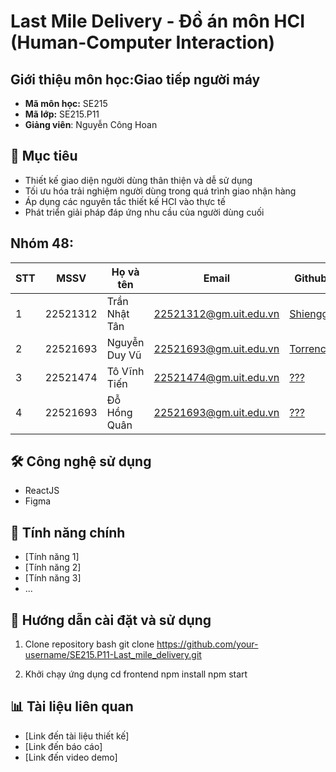 # Last Mile Delivery - Đồ án môn HCI (Human-Computer Interaction)

## Giới thiệu môn học:Giao tiếp người máy
* **Mã môn học:** SE215
* **Mã lớp:** SE215.P11
* **Giảng viên**: Nguyễn Công Hoan

## 🎯 Mục tiêu
- Thiết kế giao diện người dùng thân thiện và dễ sử dụng
- Tối ưu hóa trải nghiệm người dùng trong quá trình giao nhận hàng
- Áp dụng các nguyên tắc thiết kế HCI vào thực tế
- Phát triển giải pháp đáp ứng nhu cầu của người dùng cuối

## Nhóm 48:
|**STT**|**MSSV**|     **Họ và tên**   |       **Email**      |  **Github** |
|-------|--------|---------------------|----------------------|-------------|
|   1   |22521312|    Trần Nhật Tân    |22521312@gm.uit.edu.vn|[Shiengg](https://github.com/Shiengg) |
|   2   |22521693|    Nguyễn Duy Vũ    |22521693@gm.uit.edu.vn|[Torrence](https://github.com/LilRaynee) |
|   3   |22521474|    Tô Vĩnh Tiến     |22521474@gm.uit.edu.vn|[???](https://github.com/#) |
|   4   |22521693|    Đỗ Hồng Quân     |22521693@gm.uit.edu.vn|[???](https://github.com/#) |


## 🛠 Công nghệ sử dụng
- ReactJS
- Figma

## 📱 Tính năng chính
- [Tính năng 1]
- [Tính năng 2]
- [Tính năng 3]
- ...

## 📖 Hướng dẫn cài đặt và sử dụng
1. Clone repository
bash
git clone https://github.com/your-username/SE215.P11-Last_mile_delivery.git

2. Khởi chạy ứng dụng
cd frontend
npm install
npm start

## 📊 Tài liệu liên quan
- [Link đến tài liệu thiết kế]
- [Link đến báo cáo]
- [Link đến video demo]
